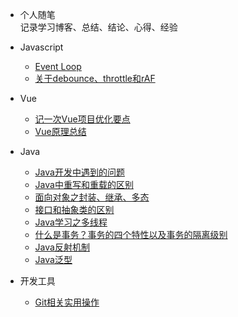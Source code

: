- 个人随笔    
  记录学习博客、总结、结论、心得、经验


- Javascript
  - [Event Loop](javascript/event-loop)
  - [关于debounce、throttle和rAF](javascript/debounce-throttle-rAF)

- Vue
  - [记一次Vue项目优化要点](vue/project-optimization)
  - [Vue原理总结](Vue/vue-summary)
  
- Java
  - [Java开发中遇到的问题](Java/java-knowledge-point)
  - [Java中重写和重载的区别](Java/override&overloading)
  - [面向对象之封装、继承、多态](Java/object-oriented-features)
  - [接口和抽象类的区别](Java/interface&abstract)
  - [Java学习之多线程](Java/thread)
  - [什么是事务？事务的四个特性以及事务的隔离级别](Java/transaction)
  - [Java反射机制](Java/reflection)
  - [Java泛型](Java/generics)
 
- 开发工具
  - [Git相关实用操作](dev-tools/git)


[^_^]:备注下该文档网站搭建工具[docsify](https://docsify.js.org/#/quickstart)
